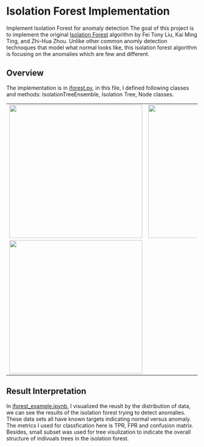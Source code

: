 # Isolation Forest Implementation

Implement Isolation Forest for anomaly detection
The goal of this project is to implement the original [Isolation Forest](paper_iforest.pdf) algorithm by Fei Tony Liu, Kai Ming Ting, and Zhi-Hua Zhou. Unlike other common anomly detection technoques that model what normal looks like, this isolation forest algorithm is focusing on the anomalies which are few and different. 

## Overview

The implementation is in [iforest.py](iforest.py), in this file, I defined following classes and methods: IsolationTreeEnsemble, Isolation Tree, Node classes. 

<table border="0">
<tr>
<td width="50%" valign="top"><img src="images/iForest.png" width="350"></td><td width="50%" valign="top"><img src="images/iTree.png" width="350"></td>
</tr>
<tr>
<td valign="top">
<img src="images/PathLength.png" width="350">
</td>
</tr>
</table>

## Result Interpretation

In [iforest_example.ipynb](iforest_example.ipynb), I visualized the reuslt by the distribution of data, we can see the results of the isolation forest trying to detect anomalies. These data sets all have known targets indicating normal versus anomaly.
The metrics I used for classfication here is TPR, FPR and confusion matrix. Besides, small subset was used for tree visulization to indicate the overall structure of indivuals trees in the isolation forest.
